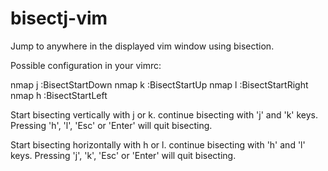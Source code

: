 bisectj-vim
===========

Jump to anywhere in the displayed vim window using bisection.

Possible configuration in your vimrc:

nmap <leader><leader>j :BisectStartDown<CR>
nmap <leader><leader>k :BisectStartUp<CR>
nmap <leader><leader>l :BisectStartRight<CR>
nmap <leader><leader>h :BisectStartLeft<CR>

Start bisecting vertically with <leader><leader>j or <leader><leader>k.
continue bisecting with 'j' and 'k' keys. Pressing 'h', 'l', 'Esc' or 'Enter'
will quit bisecting.

Start bisecting horizontally with <leader><leader>h or <leader><leader>l.
continue bisecting with 'h' and 'l' keys. Pressing 'j', 'k', 'Esc' or 'Enter'
will quit bisecting.
